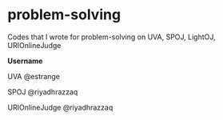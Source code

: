 # problem-solving
Codes that I wrote for problem-solving on UVA, SPOJ, LightOJ, URIOnlineJudge

**Username**

UVA @estrange

SPOJ @riyadhrazzaq

URIOnlineJudge @riyadhrazzaq
